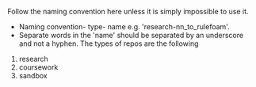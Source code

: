 Follow the naming convention here unless it is simply impossible to use it.
- Naming convention- type- name e.g. 'research-nn_to_rulefoam'.
- Separate words in the 'name' should be separated by an underscore and not a hyphen.
The types of repos are the following
1. research
2. coursework
3. sandbox
